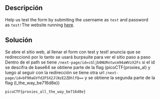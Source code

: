 ## Descripción
Help us test the form by submiting the username as `test` and password as `test!`The website running [here](http://saturn.picoctf.net:52820/).

## Solución
Se abre el sitio web, al llenar el form con test y test! anuncia que se redireccionó por lo tanto se usará burpsuite para ver el sitio paso a paso
Dentro de el path se tiene `/next-page/id=cGljb0NURntwcm94aWVzX2Fs` si el id se descifra de base64 se obtiene parte de la flag (picoCTF{proxies_al) y luego al seguir con la redirección se tiene otra url `/next-page/id=bF90aGVfd2F5X2JlNzE2ZDhlfQ==` y se obtiene la segunda parte de la flag (l_the_way_be716d8e})

```
picoCTF{proxies_all_the_way_be716d8e}
```
